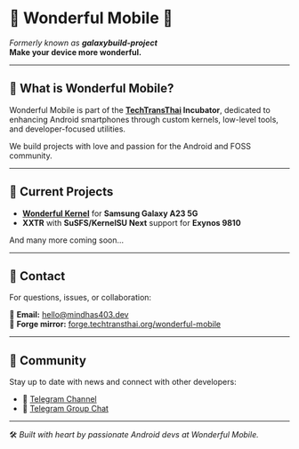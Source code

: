 # 📱 Wonderful Mobile 🌸

*Formerly known as **galaxybuild-project***  
**Make your device more wonderful.**

---

## 🌟 What is Wonderful Mobile?

Wonderful Mobile is part of the **[TechTransThai](https://www.techtransthai.org) Incubator**, dedicated to enhancing Android smartphones through custom kernels, low-level tools, and developer-focused utilities.

We build projects with love and passion for the Android and FOSS community.

---

## 📱 Current Projects

- **[Wonderful Kernel](https://github.com/wonderful-mobile/android_kernel_samsung_a23xq)** for **Samsung Galaxy A23 5G**
- **XXTR** with **SuSFS/KernelSU Next** support for **Exynos 9810**

And many more coming soon...

---

## 💌 Contact

For questions, issues, or collaboration:

📧 **Email:** [hello@mindhas403.dev](mailto:hello@mindhas403.dev)  
🔗 **Forge mirror:** [forge.techtransthai.org/wonderful-mobile](https://forge.techtransthai.org/wonderful-mobile)

---

## 📢 Community

Stay up to date with news and connect with other developers:

- 📢 [Telegram Channel](https://t.me/wonderful_mobile_project)
- 💬 [Telegram Group Chat](https://t.me/wonderful_mobile_chat)

---

🛠️ *Built with heart by passionate Android devs at Wonderful Mobile.*
